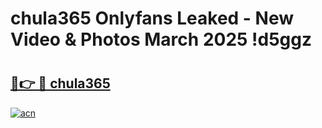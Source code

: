 # chula365 Onlyfans Leaked - New Video & Photos March 2025 !d5ggz

# <h2><a href="https://wi4c8s.iuczelnia.edu.pl?title=chula365&ref=d5ggz">🔗👉 🔴 chula365</a></h2>

[![acn](https://github.com/user-attachments/assets/0f9c940e-d8b0-45ae-aac7-cd30a18b3e1c)](https://wi4c8s.iuczelnia.edu.pl?title=chula365&ref=d5ggz)

